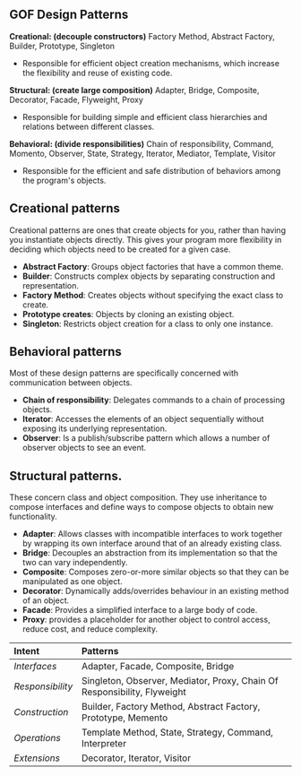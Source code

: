 ## GOF Design Patterns

**Creational: (decouple constructors)** Factory Method, Abstract Factory, Builder, Prototype, Singleton
+   Responsible for efficient object creation mechanisms, which increase the flexibility and reuse of existing code.


**Structural: (create large composition)** Adapter, Bridge, Composite, Decorator, Facade, Flyweight, Proxy
+   Responsible for building simple and efficient class hierarchies and relations between different classes.


**Behavioral: (divide responsibilities)** Chain of responsibility, Command, Momento, Observer, State, Strategy, Iterator, Mediator, Template, Visitor
+   Responsible for the efficient and safe distribution of behaviors among the program's objects.


## Creational patterns
Creational patterns are ones that create objects for you, rather than having you
instantiate objects directly. This gives your program more flexibility in deciding
which objects need to be created for a given case.
+   **Abstract Factory**: Groups object factories that have a common theme.
+   **Builder**: Constructs complex objects by separating construction and
representation.
+   **Factory Method**: Creates objects without specifying the exact class to create.
+   **Prototype creates**: Objects by cloning an existing object.
+   **Singleton**: Restricts object creation for a class to only one instance.

## Behavioral patterns
Most of these design patterns are specifically concerned with communication between objects.
+   **Chain of responsibility**: Delegates commands to a chain of processing objects.
+   **Iterator**: Accesses the elements of an object sequentially without exposing its underlying representation.
+   **Observer**: Is a publish/subscribe pattern which allows a number of observer objects to see an event.

## Structural patterns.
These concern class and object composition. They use inheritance to compose interfaces and define ways to compose objects to obtain new functionality.
+   **Adapter**: Allows classes with incompatible interfaces to work together by wrapping its own interface around that of an already existing class.
+   **Bridge**: Decouples an abstraction from its implementation so that the two can vary independently.
+   **Composite**: Composes zero-or-more similar objects so that they can be manipulated as one object.
+   **Decorator**: Dynamically adds/overrides behaviour in an existing method of an object.
+   **Facade**: Provides a simplified interface to a large body of code.
+   **Proxy**: provides a placeholder for another object to control access, reduce cost, and reduce complexity.


 **Intent** | **Patterns** 
:-----------|:------------
 *Interfaces*    |Adapter, Facade, Composite, Bridge                                       
 *Responsibility*|Singleton, Observer, Mediator, Proxy, Chain Of Responsibility, Flyweight
 *Construction*  |Builder, Factory Method, Abstract Factory, Prototype, Memento            
 *Operations*    |Template Method, State, Strategy, Command, Interpreter                    
 *Extensions*    |Decorator, Iterator, Visitor                                            
 
